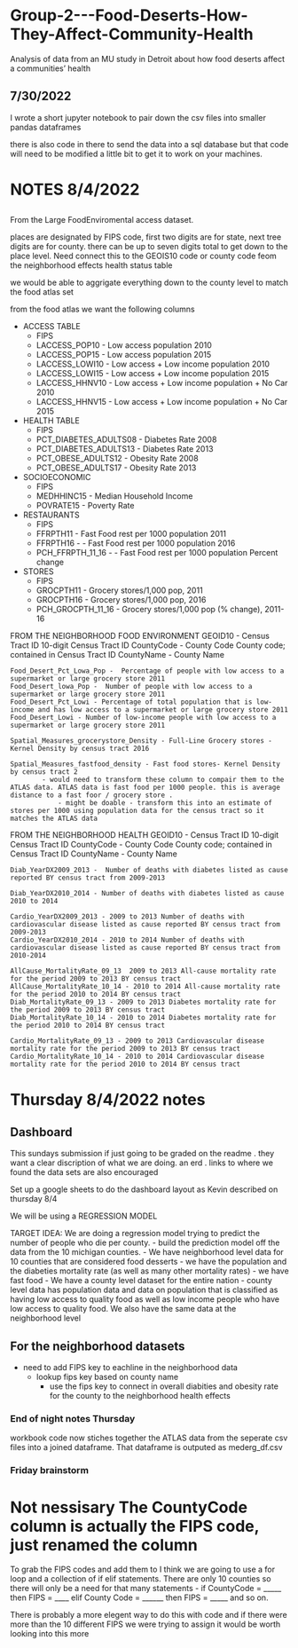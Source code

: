 # Group-2---Food-Deserts-How-They-Affect-Community-Health
Analysis of data from an MU study in Detroit about how food deserts affect a communities’ health

## 7/30/2022

I wrote a short jupyter notebook to pair down the csv files into smaller pandas dataframes

there is also code in there to send the data into a sql database but that code will need to be modified a little bit to get it to work on your machines.


# NOTES 8/4/2022
##

From the Large FoodEnviromental access dataset. 

places are designated by FIPS code, first two digits are for state, next tree digits are for county. there can be up to seven digits total to get down to the place level. Need connect this to the GEOIS10 code or county code feom the neighborhood effects health status table

we would be able to aggrigate everything down to the county level to match the food atlas set



from the food atlas we want the following columns
- ACCESS TABLE
    - FIPS
    - LACCESS_POP10 - Low access population 2010
    - LACCESS_POP15 - Low access population 2015
    - LACCESS_LOWI10 - Low access + Low income population 2010
    - LACCESS_LOWI15 - Low access + Low income population 2015
    - LACCESS_HHNV10 - Low access + Low income population + No Car 2010
    - LACCESS_HHNV15 - Low access + Low income population + No Car 2015
- HEALTH TABLE
    - FIPS
    - PCT_DIABETES_ADULTS08 - Diabetes Rate 2008
    - PCT_DIABETES_ADULTS13 - Diabetes Rate 2013
    - PCT_OBESE_ADULTS12 - Obesity Rate 2008
    - PCT_OBESE_ADULTS17 - Obesity Rate 2013
- SOCIOECONOMIC
    - FIPS
    - MEDHHINC15 - Median Household Income
    - POVRATE15 - Poverty Rate
- RESTAURANTS
    - FIPS
    - FFRPTH11 - Fast Food rest per 1000 population 2011
    - FFRPTH16 - - Fast Food rest per 1000 population 2016
    - PCH_FFRPTH_11_16 - - Fast Food rest per 1000 population Percent change
- STORES
    - FIPS
    - GROCPTH11 - Grocery stores/1,000 pop, 2011	
    - GROCPTH16 - Grocery stores/1,000 pop, 2016	
    - PCH_GROCPTH_11_16 - Grocery stores/1,000 pop (% change), 2011-16	





FROM THE NEIGHBORHOOD FOOD ENVIRONMENT
    GEOID10 - Census Tract ID 10-digit Census Tract ID
    CountyCode - County Code County code; contained in Census Tract ID
    CountyName - County Name

    Food_Desert_Pct_Lowa_Pop -  Percentage of people with low access to a supermarket or large grocery store 2011
    Food_Desert_lowa_Pop -  Number of people with low access to a supermarket or large grocery store 2011
    Food_Desert_Pct_Lowi - Percentage of total population that is low-income and has low access to a supermarket or large grocery store 2011
    Food_Desert_Lowi - Number of low-income people with low access to a supermarket or large grocery store 2011

    Spatial_Measures_grocerystore_Density - Full-Line Grocery stores - Kernel Density by census tract 2016 
        
    Spatial_Measures_fastfood_density - Fast food stores- Kernel Density by census tract 2
            - would need to transform these column to compair them to the ATLAS data. ATLAS data is fast food per 1000 people. this is average distance to a fast foor / grocery store . 
                - might be doable - transform this into an estimate of stores per 1000 using population data for the census tract so it matches the ATLAS data



FROM THE NEIGHBORHOOD HEALTH
    GEOID10 - Census Tract ID 10-digit Census Tract ID
    CountyCode - County Code County code; contained in Census Tract ID
    CountyName - County Name

    Diab_YearDX2009_2013 -  Number of deaths with diabetes listed as cause reported BY census tract from 2009-2013

    Diab_YearDX2010_2014 - Number of deaths with diabetes listed as cause 2010 to 2014

    Cardio_YearDX2009_2013 - 2009 to 2013 Number of deaths with cardiovascular disease listed as cause reported BY census tract from 2009-2013
    Cardio_YearDX2010_2014 - 2010 to 2014 Number of deaths with cardiovascular disease listed as cause reported BY census tract from 2010-2014

    AllCause_MortalityRate_09_13  2009 to 2013 All-cause mortality rate for the period 2009 to 2013 BY census tract
    AllCause_MortalityRate_10_14 - 2010 to 2014 All-cause mortality rate for the period 2010 to 2014 BY census tract
    Diab_MortalityRate_09_13 - 2009 to 2013 Diabetes mortality rate for the period 2009 to 2013 BY census tract
    Diab_MortalityRate_10_14 - 2010 to 2014 Diabetes mortality rate for the period 2010 to 2014 BY census tract

    Cardio_MortalityRate_09_13 - 2009 to 2013 Cardiovascular disease mortality rate for the period 2009 to 2013 BY census tract
    Cardio_MortalityRate_10_14 - 2010 to 2014 Cardiovascular disease mortality rate for the period 2010 to 2014 BY census tract




# Thursday 8/4/2022 notes
## Dashboard
This sundays submission if just going to be graded on the readme . they want a clear discription of what we are doing. an erd . links to where we found the data sets are also encouraged

Set up a google sheets to do the dashboard layout as Kevin described on thursday 8/4

We will be using a REGRESSION MODEL

TARGET IDEA: We are doing a regression model trying to predict the number of people who die per county.
    - build the prediction model off the data from the 10 michigan counties.
    - We have neighborhood level data for 10 counties that are considered food desserts
        -  we have the population and the diabeties mortality rate (as well as many other mortality rates) 
        - we have fast food
    - We have a county level dataset for the entire nation
        - county level data has population data and data on population that is classified as having low access to quality food as well as low income people who have low access to quality food. We also have the same data at the neighborhood level

## For the neighborhood datasets

- need to add FIPS key to eachline in the neighborhood data
    - lookup fips key based on county name
        - use the fips key to connect in overall diabities and obesity rate for the county to the neighborhood health effects 

### End of night notes Thursday

workbook code now stiches together the ATLAS data from the seperate csv files into a joined dataframe. That dataframe is outputed as mederg_df.csv

### Friday brainstorm

# Not nessisary The CountyCode column is actually the FIPS code, just renamed the column
To grab the FIPS codes and add them to I think we are going to use a for loop and a collection of if elif statements. There are only 10 counties so there will only be a need for that many statements - if CountyCode = _____ then FIPS = ____
elif County Code = ______ then FIPS = _____ and so on.

There is probably a more elegent way to do this with code and if there were more than the 10 different FIPS we were trying to assign it would be worth looking into this more
